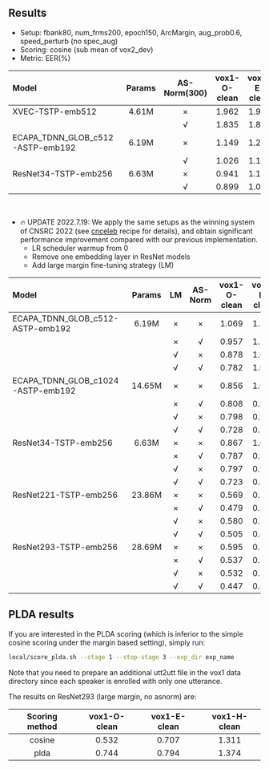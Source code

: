 ## Results

* Setup: fbank80, num_frms200, epoch150, ArcMargin, aug_prob0.6, speed_perturb (no spec_aug)
* Scoring: cosine (sub mean of vox2_dev)
* Metric: EER(%)

| Model | Params | AS-Norm(300) | vox1-O-clean | vox1-E-clean | vox1-H-clean |
|:------|:------:|:------------:|:------------:|:------------:|:------------:|
| XVEC-TSTP-emb512 | 4.61M | × | 1.962 | 1.918 | 3.389 |
|                  |       | √ | 1.835 | 1.822 | 3.110 |
| ECAPA_TDNN_GLOB_c512-ASTP-emb192 | 6.19M | × | 1.149 | 1.248 | 2.313 |
|                                  |       | √ | 1.026 | 1.154 | 2.089 |
| ResNet34-TSTP-emb256 | 6.63M | × | 0.941 | 1.114 | 2.026 |
|                      |       | √ | 0.899 | 1.064 | 1.856 |

<br/>

* 🔥 UPDATE 2022.7.19: We apply the same setups as the winning system of CNSRC 2022 (see [cnceleb](https://github.com/wenet-e2e/wespeaker/tree/master/examples/cnceleb/v2) recipe for details), and obtain significant performance improvement compared with our previous implementation.
    * LR scheduler warmup from 0
    * Remove one embedding layer in ResNet models
    * Add large margin fine-tuning strategy (LM)

| Model | Params | LM | AS-Norm | vox1-O-clean | vox1-E-clean | vox1-H-clean |
|:------|:------:|:--:|:-------:|:------------:|:------------:|:------------:|
| ECAPA_TDNN_GLOB_c512-ASTP-emb192  | 6.19M | × | × | 1.069 | 1.209 | 2.310 |
|                                   |       | × | √ | 0.957 | 1.128 | 2.105 |
|                                   |       | √ | × | 0.878 | 1.072 | 2.007 |
|                                   |       | √ | √ | 0.782 | 1.005 | 1.824 |
| ECAPA_TDNN_GLOB_c1024-ASTP-emb192 | 14.65M | × | × | 0.856 | 1.072 | 2.059 |
|                                   |        | × | √ | 0.808 | 0.990 | 1.874 |
|                                   |        | √ | × | 0.798 | 0.993 | 1.883 |
|                                   |        | √ | √ | 0.728 | 0.929 | 1.721 |
| ResNet34-TSTP-emb256 | 6.63M | × | × | 0.867 | 1.049 | 1.959 |
|                      |       | × | √ | 0.787 | 0.964 | 1.726 |
|                      |       | √ | × | 0.797 | 0.937 | 1.695 |
|                      |       | √ | √ | 0.723 | 0.867 | 1.532 |
| ResNet221-TSTP-emb256 | 23.86M | × | × | 0.569 | 0.774 | 1.464 |
|                      |       | × | √ | 0.479 | 0.707 | 1.290 |
|                      |       | √ | × | 0.580 | 0.729 | 1.351 |
|                      |       | √ | √ | 0.505 | 0.676 | 1.213 |
| ResNet293-TSTP-emb256 | 28.69M | × | × | 0.595 | 0.756 | 1.433 |
|                      |       | × | √ | 0.537 | 0.701 | 1.276 |
|                      |       | √ | × | 0.532 | 0.707 | 1.311 |
|                      |       | √ | √ | 0.447 | 0.657 | 1.183 |


## PLDA results
If you are interested in the PLDA scoring (which is inferior to the simple cosine scoring under the margin based setting), simply run:

```bash
local/score_plda.sh --stage 1 --stop-stage 3 --exp_dir exp_name
```
Note that you need to prepare an additional utt2utt file in the vox1 data directory since each speaker is enrolled with only one utterance.

The results on ResNet293 (large margin, no asnorm) are:

|Scoring method| vox1-O-clean | vox1-E-clean | vox1-H-clean |
| :---:|:------------:|:------------:|:------------:|
|cosine| 0.532 | 0.707 | 1.311 |
|plda | 0.744 | 0.794 | 1.374|
